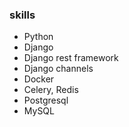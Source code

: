 ### skills

* Python
* Django
* Django rest framework
* Django channels
* Docker
* Celery, Redis
* Postgresql
* MySQL

<!---
MohammadOshkooh/MohammadOshkooh is a ✨ special ✨ repository because its `README.md` (this file) appears on your GitHub profile.
You can click the Preview link to take a look at your changes.
--->
